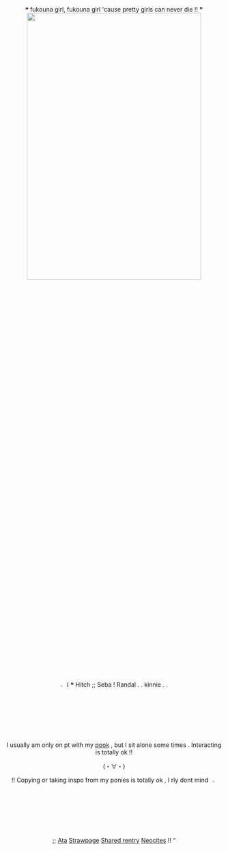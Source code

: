 <div id="header" align="center">
 ❝ fukouna girl, fukouna girl
'cause pretty girls can never die !! ❞
<div align="center">
<img src="https://files.catbox.moe/1bmre2.png" width=90%" height="40%"> 


<div id="header" align="center">

<img src="https://files.catbox.moe/vxc9xs.gif" width="3%" heigh="3%"> 
꒰  ❝ Hitch ;; Seba ! Randal . . kinnie . .   
‎


I usually am only on pt with my [pook](https://github.com/Vivixenne) , but I sit alone some times . Interacting is totally ok !!

(・∀・)

!! Copying or taking inspo from my ponies is totally ok , I rly dont mind
<img src="https://files.catbox.moe/rnq1r8.gif" width="3%" height="3%">

;; [Ata](https://sebbybigfat.atabook.org) [Strawpage](https://satosito.straw.page) [Shared rentry](https://rentry.co/tootsierolls) [Neocites](https://youtu.be/TE4RtN08BL0?si=di7n34QBFTT7lcff) !! “

